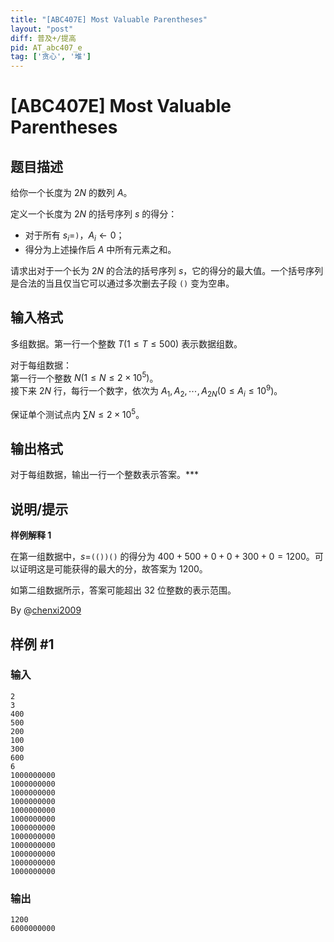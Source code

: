 ```yaml
---
title: "[ABC407E] Most Valuable Parentheses"
layout: "post"
diff: 普及+/提高
pid: AT_abc407_e
tag: ['贪心', '堆']
---
```


# [ABC407E] Most Valuable Parentheses

## 题目描述

给你一个长度为 $2N$ 的数列 $A$。

定义一个长度为 $2N$ 的括号序列 $s$ 的得分：

- 对于所有 $s_i=$`)`，$A_i\leftarrow 0$；
- 得分为上述操作后 $A$ 中所有元素之和。

请求出对于一个长为 $2N$ 的合法的括号序列 $s$，它的得分的最大值。一个括号序列是合法的当且仅当它可以通过多次删去子段 `()` 变为空串。

## 输入格式

多组数据。第一行一个整数 $T(1\le T\le 500)$ 表示数据组数。

对于每组数据：\
第一行一个整数 $N(1\le N\le 2\times 10^5)$。\
接下来 $2N$ 行，每行一个数字，依次为 $A_1,A_2,\cdots,A_{2N}(0\le A_i\le 10^9)$。

保证单个测试点内 $\sum N\le 2\times 10^5$。

## 输出格式

对于每组数据，输出一行一个整数表示答案。***

## 说明/提示

**样例解释 1**

在第一组数据中，$s=$`(())()` 的得分为 $400+500+0+0+300+0=1200$。可以证明这是可能获得的最大的分，故答案为 $1200$。

如第二组数据所示，答案可能超出 32 位整数的表示范围。

By @[chenxi2009](/user/1020063)

## 样例 #1

### 输入

```
2
3
400
500
200
100
300
600
6
1000000000
1000000000
1000000000
1000000000
1000000000
1000000000
1000000000
1000000000
1000000000
1000000000
1000000000
1000000000
```

### 输出

```
1200
6000000000
```

